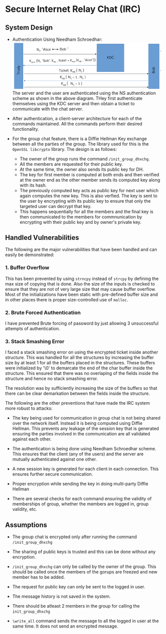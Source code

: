 # Secure Internet Relay Chat (IRC)

## System Design

* Authentication Using Needham Schroedhar:
![NS Auth](image.png)
The server and the user are authenticated using the NS authentication scheme as shown in the above diagram. THey first authenticate themselves using the KDC server and then obtain a ticket to communicate with the chat server.

* After authentication, a client-server architecture for each of the commands maintained. All the commands perform their desired functionality.

* For the group chat feature, there is a Diffie Hellman Key exchange between all the parties of the group. The library used for this is the `OpenSSL libcrypto` library. The design is as follows:
  * The owner of the group runs the command `/init_group_dhxchg`. 
  * All the members are requested for their public key.
  * At the same time, the owner also sends its public key for DH.
  * The key for first member is computed at both ends and then verified at the owner end as the other member sends its computed key along with its hash.
  * The previously computed key acts as public key for next user which again computes the new key. This is also verfied. The key is sent to the user by encrypting with its public key to ensure that only the targeted user can decrypt that key.
  * This happens sequentially for all the members and the final key is then communicated to the members for commnunication by encrypting with their public key and by owner's private key.


## Handled Vulnerabilities

The following are the major vulnerabilities that have been handled and can easily be demonstrated:

### 1. Buffer Overflow

This has been prevented by using `strncpy` instead of `strcpy` by defining the max size of copying that is done. Also the size of the inputs is checked to ensure that they are not of very large size that may cause buffer overflow. Most of the initializations have been static with pre-defined buffer size and  in other places there is proper size-controlled use of `malloc`.

### 2. Brute Forced Authentication

I have prevented Brute forcing of password by just allowing 3 unsuccessful attempts of authentication. 

### 3. Stack Smashing Error

I faced a stack smashing error on using the encrypted ticket inside another structure. This was handled for all the structures by increasing the buffer size by at least 1 for all the buffers placed in the structures. These buffers were initialized by '\0' to demarcate the end of the char buffer inside the structure. This ensured that there was no overlaping of the fields inside the structure and hence no stack smashing error.

The resolution was by sufficiently increasing the size of the buffers so that there can be clear demarkation between the fields inside the structure.


The following are the other preventions that have made the IRC system more robust to attacks:

* The key being used for communication in group chat is not being shared over the network itself. Instead it is being computed using Diffie Hellman. This prevents any leakage of the session key that is generated ensuring the parties involved in the communication are all validated against each other.

* The authentication is being done using Needham Schroedhar scheme. This ensures that the client (any of the users) and the server are mutually authenticated against one other.

* A new session key is generated for each client in each connection. This ensures further secure communication.

* Proper encryption while sending the key in doing multi-party Diffie Hellman

* There are several checks for each command ensuring the validity of memberships of group, whether the members are logged in, group validity, etc.

## Assumptions

* The group chat is encrypted only after running the command `/init_group_dhxchg`

* The sharing of public keys is trusted and this can be done without any encryption.

* `/init_group_dhxchg` can only be called by the owner of the group. This should be called once the members of the gorups are freezed and new member has to be added.

* The request for public key can only be sent to the logged in user.

* The message history is not saved in the system.

* There should be atleast 2 members in the group for calling the `init_group_dhxchg`

* `\write_all` command sends the message to all the logged in user at the same time. It does not send an encrypted message.